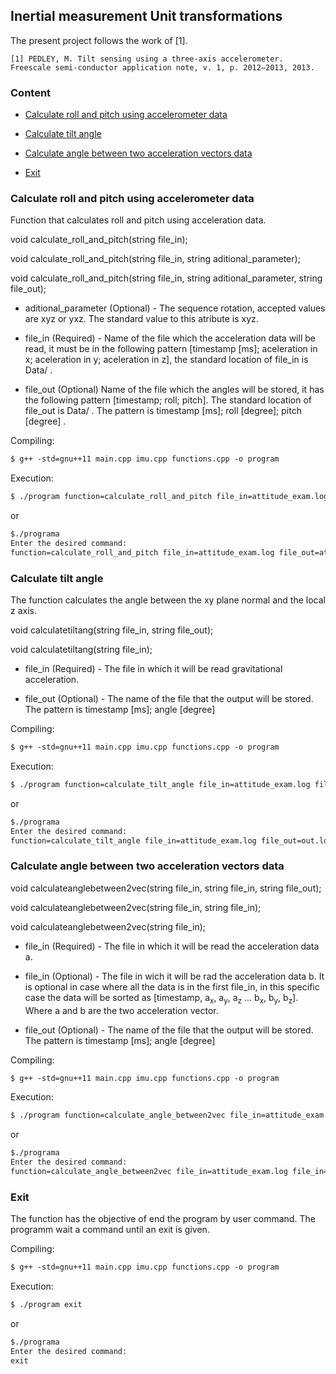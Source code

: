 ## Inertial measurement Unit transformations

The present project follows the work of [1].

	[1] PEDLEY, M. Tilt sensing using a three-axis accelerometer.
	Freescale semi-conductor application note, v. 1, p. 2012–2013, 2013.

### Content
- [Calculate roll and pitch using accelerometer data](#calculate-roll--and-pitch-using-accelerometer-data)

- [Calculate tilt angle](#calculate-tilt-angle)

- [Calculate angle between two acceleration vectors data](#calculate-angle-between-two-acceleration-vectors-data)

- [Exit](#exit)

### Calculate roll and pitch using accelerometer data

Function that calculates roll and pitch using acceleration data.

void calculate_roll_and_pitch(string file_in);

void calculate_roll_and_pitch(string file_in, string aditional_parameter);

void calculate_roll_and_pitch(string file_in, string aditional_parameter, string file_out);

* aditional_parameter (Optional) - The sequence rotation, accepted values are xyz or yxz. The standard value to this atribute is xyz.

* file_in (Required) - Name of the file which the acceleration data will be read, it must be in the following pattern [timestamp [ms]; aceleration in x; aceleration in y; aceleration in z], the standard location of file_in is Data/ .

* file_out (Optional)   Name of the file which the angles will be stored, it has the following pattern  [timestamp; roll; pitch]. The standard location of file_out is Data/ . The pattern is timestamp [ms]; roll [degree]; pitch [degree] .

Compiling:
```markdown
$ g++ -std=gnu++11 main.cpp imu.cpp functions.cpp -o program
```
Execution:
```markdown
$ ./program function=calculate_roll_and_pitch file_in=attitude_exam.log file_out=attitude_out.log aditional_parameter=yxz
```
or
```markdown
$./programa
Enter the desired command:
function=calculate_roll_and_pitch file_in=attitude_exam.log file_out=attitude_out.log aditional_parameter=yxz
```

### Calculate tilt angle

The function calculates the angle between the xy plane normal and the local z axis.


void calculatetiltang(string file_in, string file_out);

void calculatetiltang(string file_in);

* file_in (Required) - The file in which it will be read gravitational acceleration.

* file_out (Optional) - The name of the file that the output will be stored. The pattern is  timestamp [ms]; angle [degree]

Compiling:
```markdown
$ g++ -std=gnu++11 main.cpp imu.cpp functions.cpp -o program
```
Execution:
```markdown
$ ./program function=calculate_tilt_angle file_in=attitude_exam.log file_out=out.log
```
or
```markdown
$./programa
Enter the desired command:
function=calculate_tilt_angle file_in=attitude_exam.log file_out=out.log
```

### Calculate angle between two acceleration vectors data

void calculateanglebetween2vec(string file_in, string file_in, string file_out);

void calculateanglebetween2vec(string file_in, string file_in);

void calculateanglebetween2vec(string file_in);

* file_in (Required) - The file in which it will be read the acceleration data a.

* file_in (Optional) - The file in wich it will be rad the acceleration data b. It is optional in case where all the data is in the first file_in, in this specific case the data will be sorted as [timestamp, a<sub>x</sub>, a<sub>y</sub>, a<sub>z</sub> ... b<sub>x</sub>, b<sub>y</sub>, b<sub>z</sub>]. Where a and b are the two acceleration vector.

* file_out (Optional) - The name of the file that the output will be stored. The pattern is  timestamp [ms]; angle [degree]

Compiling:
```markdown
$ g++ -std=gnu++11 main.cpp imu.cpp functions.cpp -o program
```
Execution:
```markdown
$ ./program function=calculate_angle_between2vec file_in=attitude_exam.log file_in=attitude_exam2.log file_out=out.log
```
or
```markdown
$./programa
Enter the desired command:
function=calculate_angle_between2vec file_in=attitude_exam.log file_in=attitude_exam2.log file_out=out.log
```


### Exit
The function has the objective of end the program by user command. The programm wait a command until an exit is given.

Compiling:
```markdown
$ g++ -std=gnu++11 main.cpp imu.cpp functions.cpp -o program
```
Execution:
```markdown
$ ./program exit
```
or
```markdown
$./programa
Enter the desired command:
exit
```